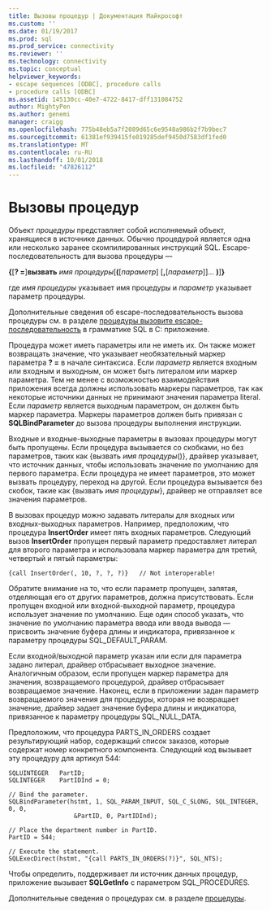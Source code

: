 ```yaml
---
title: Вызовы процедур | Документация Майкрософт
ms.custom: ''
ms.date: 01/19/2017
ms.prod: sql
ms.prod_service: connectivity
ms.reviewer: ''
ms.technology: connectivity
ms.topic: conceptual
helpviewer_keywords:
- escape sequences [ODBC], procedure calls
- procedure calls [ODBC]
ms.assetid: 145130cc-40e7-4722-8417-dff131084752
author: MightyPen
ms.author: genemi
manager: craigg
ms.openlocfilehash: 775b48eb5a7f2089d65c6e9548a986b2f7b9bec7
ms.sourcegitcommit: 61381ef939415fe019285def9450d7583df1fed0
ms.translationtype: MT
ms.contentlocale: ru-RU
ms.lasthandoff: 10/01/2018
ms.locfileid: "47826112"
---
```

# <a name="procedure-calls"></a>Вызовы процедур
Объект *процедуры* представляет собой исполняемый объект, хранящиеся в источнике данных. Обычно процедурой является одна или несколько заранее скомпилированных инструкций SQL. Escape-последовательность для вызова процедуры —  
  
 **{**[**? =**]**вызвать** *имя процедуры*[**(**[*параметр*] [**,**[*параметр*]]... **)**]**}**  
  
 где *имя процедуры* указывает имя процедуры и *параметр* указывает параметр процедуры.  
  
 Дополнительные сведения об escape-последовательность вызова процедуры см. в разделе [процедуры вызовите escape-последовательность](../../../odbc/reference/appendixes/procedure-call-escape-sequence.md) в грамматике SQL в C: приложение.  
  
 Процедура может иметь параметры или не иметь их. Он также может возвращать значение, что указывает необязательный маркер параметра **? =** в начале синтаксиса. Если *параметр* является входным или входным и выходным, он может быть литералом или маркер параметра. Тем не менее с возможностью взаимодействия приложения всегда должны использовать маркеры параметров, так как некоторые источники данных не принимают значения параметра literal. Если *параметр* является выходным параметром, он должен быть маркер параметра. Маркеры параметров должен быть привязан с **SQLBindParameter** до вызова процедуры выполнения инструкции.  
  
 Входные и входные-выходные параметры в вызовах процедуры могут быть пропущены. Если процедура вызывается со скобками, но без параметров, таких как {вызвать *имя процедуры*()}, драйвер указывает, что источник данных, чтобы использовать значение по умолчанию для первого параметра. Если процедура не имеет параметров, это может вызвать процедуру, переход на другой. Если процедура вызывается без скобок, такие как {вызвать *имя процедуры*}, драйвер не отправляет все значения параметров.  
  
 В вызовах процедур можно задавать литералы для входных или входных-выходных параметров. Например, предположим, что процедура **InsertOrder** имеет пять входных параметров. Следующий вызов **InsertOrder** пропущен первый параметр предоставляет литерал для второго параметра и использовала маркер параметра для третий, четвертый и пятый параметры:  
  
```  
{call InsertOrder(, 10, ?, ?, ?)}   // Not interoperable!  
```  
  
 Обратите внимание на то, что если параметр пропущен, запятая, отделяющая его от других параметров, должна присутствовать. Если пропущен входной или входной-выходной параметр, процедура использует значение по умолчанию. Еще один способ указать, что значение по умолчанию параметра ввода или ввода вывода — присвоить значение буфера длины и индикатора, привязанное к параметру процедуры SQL_DEFAULT_PARAM.  
  
 Если входной/выходной параметр указан или если для параметра задано литерал, драйвер отбрасывает выходное значение. Аналогичным образом, если пропущен маркер параметра для значения, возвращаемого процедурой, драйвер отбрасывает возвращаемое значение. Наконец, если в приложении задан параметр возвращаемого значения для процедуры, которая не возвращает значение, драйвер задает значение буфера длины и индикатора, привязанное к параметру процедуры SQL_NULL_DATA.  
  
 Предположим, что процедура PARTS_IN_ORDERS создает результирующий набор, содержащий список заказов, которые содержат номер конкретного компонента. Следующий код вызывает эту процедуру для артикул 544:  
  
```  
SQLUINTEGER   PartID;  
SQLINTEGER    PartIDInd = 0;  
  
// Bind the parameter.  
SQLBindParameter(hstmt, 1, SQL_PARAM_INPUT, SQL_C_SLONG, SQL_INTEGER, 0, 0,  
                  &PartID, 0, PartIDInd);  
  
// Place the department number in PartID.  
PartID = 544;  
  
// Execute the statement.  
SQLExecDirect(hstmt, "{call PARTS_IN_ORDERS(?)}", SQL_NTS);  
```  
  
 Чтобы определить, поддерживает ли источник данных процедур, приложение вызывает **SQLGetInfo** с параметром SQL_PROCEDURES.  
  
 Дополнительные сведения о процедурах см. в разделе [процедуры](../../../odbc/reference/develop-app/procedures-odbc.md).

